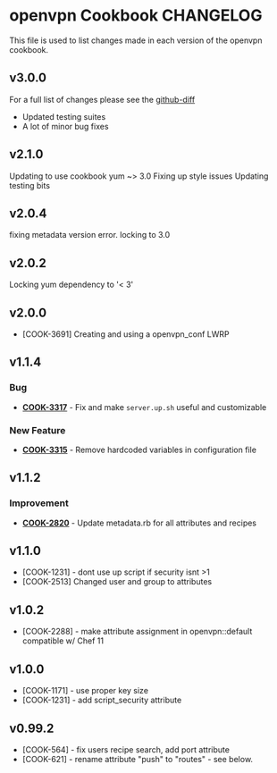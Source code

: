 # openvpn Cookbook CHANGELOG

This file is used to list changes made in each version of the openvpn cookbook.

## v3.0.0

For a full list of changes please see the [github-diff](https://github.com/sous-chefs/openvpn/compare/v2.1.0...master)

- Updated testing suites
- A lot of minor bug fixes

## v2.1.0

Updating to use cookbook yum ~> 3.0 Fixing up style issues Updating testing bits

## v2.0.4

fixing metadata version error. locking to 3.0

## v2.0.2

Locking yum dependency to '< 3'

## v2.0.0

- [COOK-3691] Creating and using a openvpn_conf LWRP

## v1.1.4

### Bug

- **[COOK-3317](https://tickets.chef.io/browse/COOK-3317)** - Fix and make `server.up.sh` useful and customizable

### New Feature

- **[COOK-3315](https://tickets.chef.io/browse/COOK-3315)** - Remove hardcoded variables in configuration file

## v1.1.2

### Improvement

- **[COOK-2820](https://tickets.chef.io/browse/COOK-2820)** - Update metadata.rb for all attributes and recipes

## v1.1.0

- [COOK-1231] - dont use up script if security isnt >1
- [COOK-2513] Changed user and group to attributes

## v1.0.2

- [COOK-2288] - make attribute assignment in openvpn::default compatible w/ Chef 11

## v1.0.0

- [COOK-1171] - use proper key size
- [COOK-1231] - add script_security attribute

## v0.99.2

- [COOK-564] - fix users recipe search, add port attribute
- [COOK-621] - rename attribute "push" to "routes" - see below.
